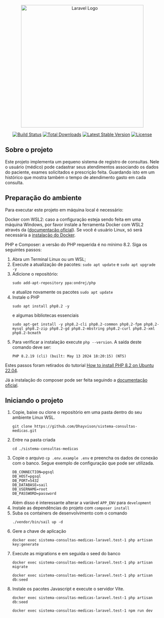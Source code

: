 <p align="center"><a href="https://laravel.com" target="_blank"><img src="https://raw.githubusercontent.com/laravel/art/master/logo-lockup/5%20SVG/2%20CMYK/1%20Full%20Color/laravel-logolockup-cmyk-red.svg" width="400" alt="Laravel Logo"></a></p>

<p align="center">
<a href="https://github.com/laravel/framework/actions"><img src="https://github.com/laravel/framework/workflows/tests/badge.svg" alt="Build Status"></a>
<a href="https://packagist.org/packages/laravel/framework"><img src="https://img.shields.io/packagist/dt/laravel/framework" alt="Total Downloads"></a>
<a href="https://packagist.org/packages/laravel/framework"><img src="https://img.shields.io/packagist/v/laravel/framework" alt="Latest Stable Version"></a>
<a href="https://packagist.org/packages/laravel/framework"><img src="https://img.shields.io/packagist/l/laravel/framework" alt="License"></a>
</p>

## Sobre o projeto

Este projeto implementa um pequeno sistema de registro de consultas. Nele o usuário (médico) pode cadastrar seus atendimentos associando os dados do paciente, exames solicitados e prescrição feita. Guardando isto em um histórico que mostra também o tempo de atendimento gasto em cada consulta.

## Preparação do ambiente

Para executar este projeto em máquina local é necessário: 

Docker com WSL2: caso a configuração esteja sendo feita em uma máquina Windows, por favor instale a ferramenta Docker com WSL2 através da ([documentação oficial](https://docs.docker.com/desktop/install/windows-install/)). Se você é usuário Linux, só será necessária a [instalação do Docker](https://docs.docker.com/desktop/install/linux-install/).

PHP e Composer: a versão do PHP requerida é no mínimo 8.2. Siga os seguintes passos:
  1. Abra um Terminal Linux ou um WSL;
  2. Execute a atualização de pacotes: `sudo apt update` e `sudo apt upgrade -y`
  3. Adicione o repositório:
     ```
     sudo add-apt-repository ppa:ondrej/php
     ```
     e atualize novamente os pacotes `sudo apt update`
  5. Instale o PHP  
     ```
     sudo apt install php8.2 -y
     ```  
     e algumas bibliotecas essenciais  
     ```
     sudo apt-get install -y php8.2-cli php8.2-common php8.2-fpm php8.2-mysql php8.2-zip php8.2-gd php8.2-mbstring php8.2-curl php8.2-xml php8.2-bcmath
     ```
  6. Para verificar a instalação execute `php --version`. A saída deste comando deve ser:
     ```
     PHP 8.2.19 (cli) (built: May 13 2024 18:20:15) (NTS)
     ```
Estes passos foram retirados do tutorial [How to install PHP 8.2 on Ubuntu 22.04](https://techvblogs.com/blog/install-php-8-2-ubuntu-22-04).

Já a instalação do composer pode ser feita seguindo a [documentação oficial](https://getcomposer.org/download/).

## Iniciando o projeto

1. Copie, baixe ou clone o repositório em uma pasta dentro do seu ambiente Linux WSL.
   ```
   git clone https://github.com/Dhayvison/sistema-consultas-medicas.git
   ```
2. Entre na pasta criada
   ```
   cd ./sistema-consultas-medicas
   ```
3. Copie o arquivo `cp .env.example .env` e preencha os dados de conexão com o banco. Segue exemplo de configuração que pode ser utilizada.
   ```env
   DB_CONNECTION=pgsql
   DB_HOST=pgsql
   DB_PORT=5432
   DB_DATABASE=sail
   DB_USERNAME=root
   DB_PASSWORD=password
   ```
   Além disso é interessante alterar a variável `APP_ENV` para `development`
4. Instale as dependências do projeto com `composer install`
5. Suba os containers de desenvolvimento com o comando
   ```
   ./vendor/bin/sail up -d
   ```
6. Gere a chave de aplicação
   ```
   docker exec sistema-consultas-medicas-laravel.test-1 php artisan key:generate
   ```
7. Execute as migrations e em seguida o seed do banco
   ```
   docker exec sistema-consultas-medicas-laravel.test-1 php artisan migrate
   ```
   ```
   docker exec sistema-consultas-medicas-laravel.test-1 php artisan db:seed
   ```
8. Instale os pacotes Javascript e execute o servidor Vite.
   ```
   docker exec sistema-consultas-medicas-laravel.test-1 php artisan db:seed
   ```
   ```
   docker exec sistema-consultas-medicas-laravel.test-1 npm run dev
   ```
